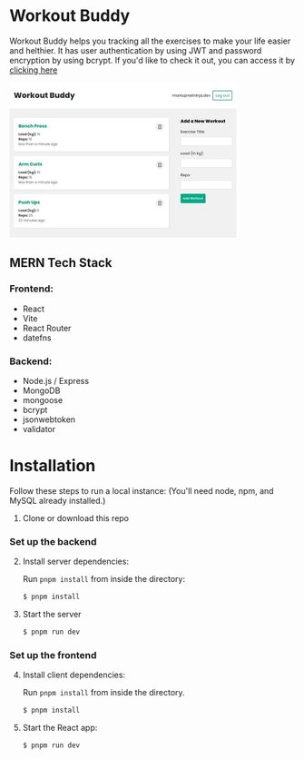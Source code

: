 # Workout Buddy

Workout Buddy helps you tracking all the exercises to make your life easier and helthier. It has user authentication by using JWT and password encryption by using bcrypt. If you'd like to check it out, you can access it by [clicking here](https://mern-workout.netlify.app)

![Screenshot of Workout Tracker](./screenshot.jpg)

## MERN Tech Stack

### Frontend:

- React
- Vite
- React Router
- datefns

### Backend:

- Node.js / Express
- MongoDB
- mongoose
- bcrypt
- jsonwebtoken
- validator

# Installation

Follow these steps to run a local instance:
(You'll need node, npm, and MySQL already installed.)

1. Clone or download this repo

### Set up the backend

2. Install server dependencies:

   Run `pnpm install` from inside the directory:

   ```bash
   $ pnpm install
   ```

3. Start the server
   ```bash
   $ pnpm run dev
   ```

### Set up the frontend

4. Install client dependencies:

   Run `pnpm install` from inside the directory.

   ```bash
   $ pnpm install
   ```

5. Start the React app:
   ```bash
   $ pnpm run dev
   ```

